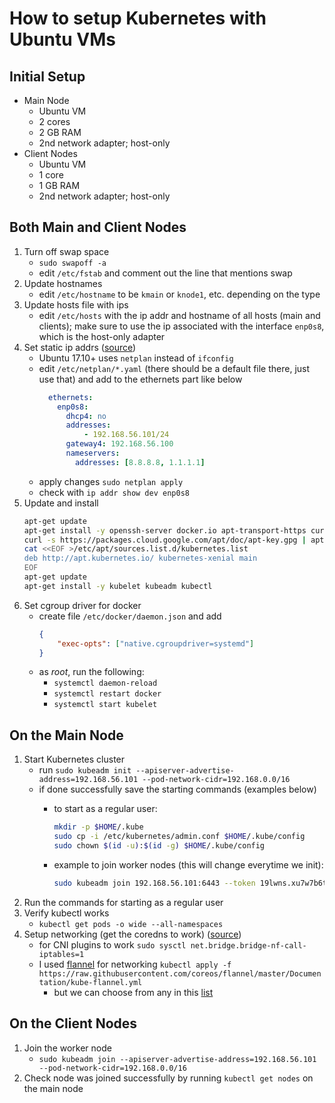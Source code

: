 # How to setup Kubernetes with Ubuntu VMs
## Initial Setup
- Main Node
	- Ubuntu VM
	- 2 cores
	- 2 GB RAM
	- 2nd network adapter; host-only
- Client Nodes
	- Ubuntu VM
	- 1 core
	- 1 GB RAM
	- 2nd network adapter; host-only
## Both Main and Client Nodes
1. Turn off swap space
	- `sudo swapoff -a`
	- edit `/etc/fstab` and comment out the line that mentions swap
2. Update hostnames
	-	edit `/etc/hostname` to be `kmain` or `knode1`, etc. depending on the type
3. Update hosts file with ips
	- edit `/etc/hosts` with the ip addr and hostname of all hosts (main and clients); make sure to use the ip associated with the interface `enp0s8`, which is the host-only adapter
4. Set static ip addrs ([source](https://linuxize.com/post/how-to-configure-static-ip-address-on-ubuntu-20-04/))
	- Ubuntu 17.10+ uses `netplan` instead of `ifconfig`
	- edit `/etc/netplan/*.yaml` (there should be a default file there, just use that) and add to the ethernets part like below
		``` yaml
		  ethernets:
			enp0s8:
			  dhcp4: no
			  addresses:
				  - 192.168.56.101/24
			  gateway4: 192.168.56.100
			  nameservers:
				addresses: [8.8.8.8, 1.1.1.1]
		```
	- apply changes `sudo netplan apply`
	- check with `ip addr show dev enp0s8`
5. Update and install
	``` bash
	apt-get update
	apt-get install -y openssh-server docker.io apt-transport-https curl
	curl -s https://packages.cloud.google.com/apt/doc/apt-key.gpg | apt-key add -
	cat <<EOF >/etc/apt/sources.list.d/kubernetes.list
	deb http://apt.kubernetes.io/ kubernetes-xenial main
	EOF
	apt-get update
	apt-get install -y kubelet kubeadm kubectl

	```
6. Set cgroup driver for docker
	- create file `/etc/docker/daemon.json` and add
		``` json
		{
			"exec-opts": ["native.cgroupdriver=systemd"]
		}
		```
	- as *root*, run the following:
		- `systemctl daemon-reload`
		- `systemctl restart docker`
		- `systemctl start kubelet`

## On the Main Node
1. Start Kubernetes cluster
	- run `sudo kubeadm init --apiserver-advertise-address=192.168.56.101 --pod-network-cidr=192.168.0.0/16`
	- if done successfully save the starting commands (examples below)
		- to start as a regular user:
			``` bash
			mkdir -p $HOME/.kube
			sudo cp -i /etc/kubernetes/admin.conf $HOME/.kube/config
			sudo chown $(id -u):$(id -g) $HOME/.kube/config
			```
		- example to join worker nodes (this will change everytime we init):

			``` bash
			sudo kubeadm join 192.168.56.101:6443 --token 19lwns.xu7w7b6te7dzlv1i --discovery-token-ca-cert-hash sha256:04acbbc2e4f42850b87aae8eefabc27bf363785d85c0ca21b8566b6f318f3bbe 
			```
2. Run the commands for starting as a regular user
3. Verify kubectl works
	- `kubectl get pods -o wide --all-namespaces`
4. Setup networking (get the coredns to work) ([source](https://stackoverflow.com/questions/52609257/coredns-in-pending-state-in-kubernetes-cluster))
	- for CNI plugins to work `sudo sysctl net.bridge.bridge-nf-call-iptables=1`
	- I used [flannel](https://github.com/flannel-io/flannel) for networking `kubectl apply -f https://raw.githubusercontent.com/coreos/flannel/master/Documentation/kube-flannel.yml`
		- but we can choose from any in this [list](https://kubernetes.io/docs/concepts/cluster-administration/addons/)
## On the Client Nodes
1. Join the worker node
	- `sudo kubeadm join --apiserver-advertise-address=192.168.56.101 --pod-network-cidr=192.168.0.0/16`
2. Check node was joined successfully by running `kubectl get nodes` on the main node